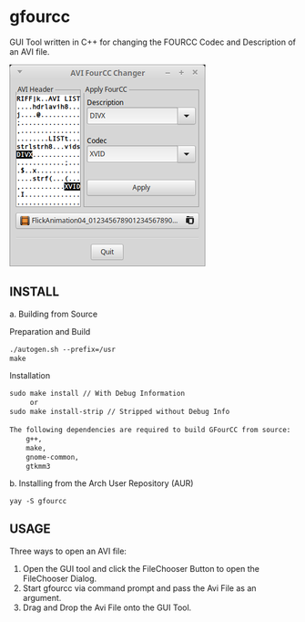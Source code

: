 # gfourcc
GUI Tool written in C++ for changing the FOURCC Codec and Description of an AVI file.

![GFourCC Utility](/screenshots/gfourcc_scrn.png?raw=true "GFourCC Utility")

INSTALL
-------
a. Building from Source

Preparation and Build

    ./autogen.sh --prefix=/usr
    make
      
Installation

    sudo make install // With Debug Information
         or
    sudo make install-strip // Stripped without Debug Info
          
    The following dependencies are required to build GFourCC from source:
        g++,
        make,
        gnome-common,
        gtkmm3

b. Installing from the Arch User Repository (AUR)

    yay -S gfourcc 

USAGE
-----
Three ways to open an AVI file:
1. Open the GUI tool and click the FileChooser Button to open the FileChooser Dialog.
2. Start gfourcc via command prompt and pass the Avi File as an argument.
3. Drag and Drop the Avi File onto the GUI Tool.


